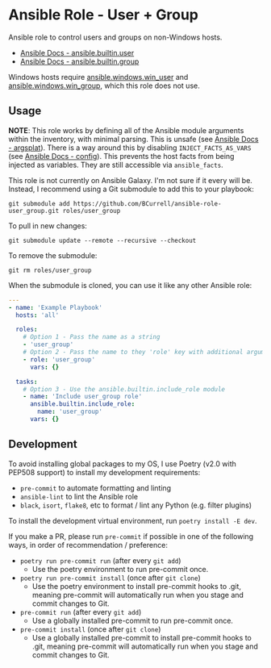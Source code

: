 # Ansible Role - User + Group

Ansible role to control users and groups on non-Windows hosts.

- [Ansible Docs - ansible.builtin.user](https://docs.ansible.com/ansible/latest/collections/ansible/builtin/user_module.html)
- [Ansible Docs - ansible.builtin.group](https://docs.ansible.com/ansible/latest/collections/ansible/builtin/group_module.html)

Windows hosts require [ansible.windows.win_user](https://docs.ansible.com/ansible/latest/collections/ansible/windows/win_user_module.html) and [ansible.windows.win_group](https://docs.ansible.com/ansible/latest/collections/ansible/windows/win_group_module.html), which this role does not use.

## Usage

**NOTE**: This role works by defining all of the Ansible module arguments within the inventory, with minimal parsing. This is unsafe (see [Ansible Docs - argsplat](https://docs.ansible.com/ansible/devel/reference_appendices/faq.html#argsplat-unsafe)). There is a way around this by disabling `INJECT_FACTS_AS_VARS` (see [Ansible Docs - config](https://docs.ansible.com/ansible/devel/reference_appendices/config.html#inject-facts-as-vars)). This prevents the host facts from being injected as variables. They are still accessible via `ansible_facts`.

This role is not currently on Ansible Galaxy. I'm not sure if it every will be. Instead, I recommend using a Git submodule to add this to your playbook:

```none
git submodule add https://github.com/BCurrell/ansible-role-user_group.git roles/user_group
```

To pull in new changes:

```none
git submodule update --remote --recursive --checkout
```

To remove the submodule:

```none
git rm roles/user_group
```

When the submodule is cloned, you can use it like any other Ansible role:

```yaml
---
- name: 'Example Playbook'
  hosts: 'all'

  roles:
    # Option 1 - Pass the name as a string
    - 'user_group'
    # Option 2 - Pass the name to they 'role' key with additional arguments
    - role: 'user_group'
      vars: {}

  tasks:
    # Option 3 - Use the ansible.builtin.include_role module
    - name: 'Include user_group role'
      ansible.builtin.include_role:
        name: 'user_group'
      vars: {}
```

## Development

To avoid installing global packages to my OS, I use Poetry (v2.0 with PEP508 support) to install my development requirements:

- `pre-commit` to automate formatting and linting
- `ansible-lint` to lint the Ansible role
- `black`, `isort`, `flake8`, etc to format / lint any Python (e.g. filter plugins)

To install the development virtual environment, run `poetry install -E dev`.

If you make a PR, please run `pre-commit` if possible in one of the following ways, in order of recommendation / preference:

- `poetry run pre-commit run` (after every `git add`)
    - Use the poetry environment to run pre-commit once.
- `poetry run pre-commit install` (once after `git clone`)
    - Use the poetry environment to install pre-commit hooks to .git, meaning pre-commit will automatically run when you stage and commit changes to Git.
- `pre-commit run` (after every `git add`)
    - Use a globally installed pre-commit to run pre-commit once.
- `pre-commit install` (once after `git clone`)
    - Use a globally installed pre-commit to install pre-commit hooks to .git, meaning pre-commit will automatically run when you stage and commit changes to Git.
